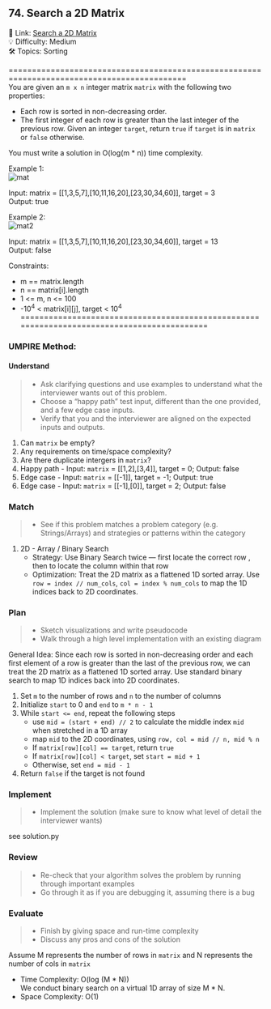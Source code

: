 ## 74. Search a 2D Matrix
🔗 Link: [Search a 2D Matrix](https://leetcode.com/problems/search-a-2d-matrix/description/)<br>
💡 Difficulty: Medium<br>
🛠️ Topics: Sorting<br>

============================================================================================<br>
You are given an `m x n` integer matrix `matrix` with the following two properties:<br>

- Each row is sorted in non-decreasing order.
- The first integer of each row is greater than the last integer of the previous row.
Given an integer `target`, return `true` if `target` is in `matrix` or `false` otherwise.<br>

You must write a solution in O(log(m * n)) time complexity.<br>


 

Example 1:<br>
![mat](https://github.com/user-attachments/assets/288ce3cb-eb06-45d9-87c0-3e02d8246b23)

Input: matrix = [[1,3,5,7],[10,11,16,20],[23,30,34,60]], target = 3<br>
Output: true<br>

Example 2:<br>
![mat2](https://github.com/user-attachments/assets/2d661012-c0a0-451f-92ca-4753653f98d7)

Input: matrix = [[1,3,5,7],[10,11,16,20],[23,30,34,60]], target = 13<br>
Output: false<br>

Constraints:<br>

- m == matrix.length
- n == matrix[i].length
- 1 <= m, n <= 100
- -10<sup>4</sup> < matrix[i][j], target < 10<sup>4</sup>
===========================================================================================<br>
### UMPIRE Method:
#### Understand

> - Ask clarifying questions and use examples to understand what the interviewer wants out of this problem.
> - Choose a “happy path” test input, different than the one provided, and a few edge case inputs. 
> - Verify that you and the interviewer are aligned on the expected inputs and outputs.
1. Can `matrix` be empty?<br>
2. Any requirements on time/space complexity?<br>
3. Are there duplicate intergers in `matrix`?<br>
4. Happy path - Input: `matrix` = [[1,2],[3,4]], target = 0; Output: false
5. Edge case - Input: `matrix` = [[-1]], target = -1; Output: true
6. Edge case - Input: `matrix` = [[-1],[0]], target = 2; Output: false

### Match
> - See if this problem matches a problem category (e.g. Strings/Arrays) and strategies or patterns within the category
1. 2D - Array / Binary Search
   - Strategy: Use Binary Search twice — first locate the correct row , then to locate the column within that row
   - Optimization: Treat the 2D matrix as a flattened 1D sorted array. Use `row = index // num_cols`, `col = index % num_cols` to map the 1D indices back to 2D coordinates.

   
### Plan
> - Sketch visualizations and write pseudocode
> - Walk through a high level implementation with an existing diagram

General Idea: Since each row is sorted in non-decreasing order and each first element of a row is greater than the last of the previous row, we can treat the 2D matrix as a flattened 1D sorted array. Use standard binary search to map 1D indices back into 2D coordinates.

1) Set `m` to the number of rows and `n` to the number of columns
2) Initialize `start` to 0 and `end` to `m * n - 1`
3) While `start <= end`, repeat the following steps<br>
   - use `mid = (start + end) // 2` to calculate the middle index `mid` when stretched in a 1D array <br>
   - map `mid` to the 2D coordinates, using `row, col = mid // n, mid % n`<br>
   - If `matrix[row][col] == target`, return `true`<br>
   - If `matrix[row][col] < target`, set `start = mid + 1`<br>
   - Otherwise, set `end = mid - 1`<br>
4) Return `false` if the target is not found
    
### Implement
> - Implement the solution (make sure to know what level of detail the interviewer wants)

see solution.py

### Review
> - Re-check that your algorithm solves the problem by running through important examples
> - Go through it as if you are debugging it, assuming there is a bug
### Evaluate
> - Finish by giving space and run-time complexity
> - Discuss any pros and cons of the solution

Assume M represents the number of rows in `matrix` and N represents the number of cols in `matrix`

- Time Complexity: O(log (M * N))<br>
  We conduct binary search on a virtual 1D array of size M * N.
- Space Complexity: O(1)
  
